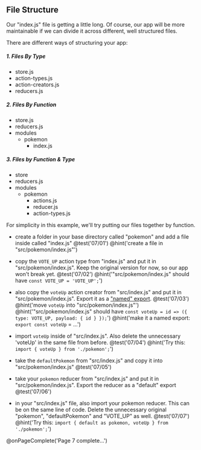 ## File Structure
Our "index.js" file is getting a little long. Of course, our app will be more maintainable if we can divide it across different, well structured files.

There are different ways of structuring your app:

##### 1. Files By Type

- store.js
- action-types.js
- action-creators.js
- reducers.js

##### 2. Files By Function

- store.js
- reducers.js
- modules
  - pokemon
    - index.js

##### 3. Files by Function & Type

- store
- reducers.js
- modules
  - pokemon
    - actions.js
    - reducer.js
    - action-types.js

For simplicity in this example, we'll try putting our files together by function.

+ create a folder in your base directory called "pokemon" and add a file inside called "index.js"
@test('07/01')
@hint('create a file in "src/pokemon/index.js"')

+ copy the `VOTE_UP` action type from "index.js" and put it in "src/pokemon/index.js". Keep the original version for now, so our app won't break yet.
@test('07/02')
@hint('"src/pokemon/index.js" should have `const VOTE_UP = 'VOTE_UP';`')

+ also copy the `voteUp` action creator from "src/index.js" and put it in "src/pokemon/index.js". Export it as a ["named" export](https://developer.mozilla.org/en/docs/web/javascript/reference/statements/export).
@test('07/03')
@hint('move `voteUp` into "src/pokemon/index.js"')
@hint('"src/pokemon/index.js" should have `const voteUp = id => ({ type: VOTE_UP, payload: { id } });`')
@hint('make it a named export: `export const voteUp` = ...')

+ import `voteUp` inside of "src/index.js". Also delete the unnecessary 'voteUp' in the same file from before.
@test('07/04')
@hint('Try this: `import { voteUp } from './pokemon';`')

+ take the `defaultPokemon` from "src/index.js" and copy it into "src/pokemon/index.js"
@test('07/05')

+ take your `pokemon` reducer from "src/index.js" and put it in "src/pokemon/index.js". Export the reducer as a "default" export
@test('07/06')

+ in your "src/index.js" file, also import your pokemon reducer. This can be on the same line of code. Delete the unnecessary original "pokemon", "defaultPokemon" and "VOTE_UP" as well.
@test('07/07')
@hint('Try this: `import { default as pokemon, voteUp } from './pokemon';`')

@onPageComplete('Page 7 complete...')
